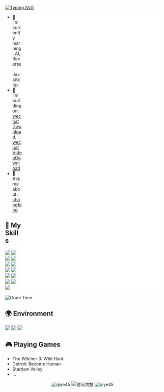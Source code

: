 [![Typing SVG](https://readme-typing-svg.herokuapp.com?size=25&duration=2500&color=8C43EA&vCenter=true&width=200&height=40&lines=Hi+there+%F0%9F%91%8B%F0%9F%8F%BB;I'm+changfeng)](https://git.io/typing-svg)

[//]: # (<a href="#">)

[//]: # ()
[//]: # (  <img align="right" src="https://github-readme-stats.vercel.app/api?username=qiye45&count_private=true&show_icons=true&bg_color=15,f2f7fd,E0EAFC" />)

[//]: # ()
[//]: # (</a>)

<a>
  <img align="right" width="450px" src="./github-metrics.svg"  alt="资料"/>
</a>

- 🌱 I’m currently learning: AI, Reverse, JavaScrip
- 👯 I’m building
  on: [wechatDownload](https://github.com/qiye45/wechatDownload), [wechatVideoDownload](https://github.com/qiye45/wechatVideoDownload)
- 💬 Ask me about: [changfeng](https://t.me/changfengbox)

## 🌟 **My Skills**  

![](https://img.shields.io/badge/-Python-3e74a2?style=flat-square&logo=Python&logoColor=fff)
![](https://img.shields.io/badge/Go-00ADD8?logo=Go&logoColor=white&style=flat-square)
![](https://img.shields.io/badge/-JavaScript-F7DF1E?style=flat-square&logo=JavaScript&logoColor=fff)
![](https://img.shields.io/badge/-Vue-4fc08d?style=flat-square&logo=Vue.js&logoColor=fff)
![](https://img.shields.io/badge/-Qt-41CD52?style=flat-square&logo=Qt&logoColor=fff)
![](https://img.shields.io/badge/-Linux-fcc624?style=flat-square&logo=Linux&logoColor=fff)
![](https://img.shields.io/badge/-Docker-2496ED?style=flat-square&logo=Docker&logoColor=fff)
![](https://img.shields.io/badge/-nginx-009639?style=flat-square&logo=nginx&logoColor=fff)
![](https://img.shields.io/badge/-Git-F05032?style=flat-square&logo=git&logoColor=white)
![](https://img.shields.io/badge/-GitHub%20Actions-2088FF?style=flat-square&logo=GitHubActions&logoColor=fff)
![](https://shields.io/badge/MySQL-lightgrey?logo=mysql&style=plastic&logoColor=white&labelColor=blue) 
![](https://img.shields.io/badge/-Redis-DC382D?style=flat-square&logo=Redis&logoColor=fff)
![](https://img.shields.io/badge/-rabbitmq-%23FF6600?style=flat-square&logo=rabbitmq&logoColor=white)


[//]: # (![]&#40;https://img.shields.io/badge/Kubernetes-326CE5?style=flat-badge&logo=Kubernetes&logoColor=white&#41;)
[//]: # (![]&#40;https://img.shields.io/badge/Apache_Kafka-231F20?style=flat-square&logo=apache-kafka&logoColor=white&#41;)
[//]: # (![]&#40;https://img.shields.io/badge/-MongoDB-47A248?style=flat-square&logo=MongoDB&logoColor=fff&#41;)
[//]: # (![]&#40;https://img.shields.io/badge/-React-2d98ce?style=flat-square&logo=React&logoColor=fff&#41;)
[//]: # (![]&#40;https://img.shields.io/badge/-FastAPI-009688?style=flat-square&logo=FastAPI&logoColor=fff&#41;)

<!--START_SECTION:waka-->
![Code Time](http://img.shields.io/badge/Code%20Time-5%2C836%20hrs%2027%20mins-blue)

## 🌍 **Environment**

![](https://img.shields.io/badge/Windows11-0078d6?style=flat-square&logo=windows&logoColor=fff)
![](https://img.shields.io/badge/Ubuntu-E95420?style=flat-square&logo=ubuntu&logoColor=white)
![](https://img.shields.io/badge/MacOS--9cf?style=social&logo=Apple)

[//]: # (![]&#40;https://img.shields.io/badge/PyCharm-4fc08d?style=flat-square&logo=pycharm&logoColor=fff&#41;)
[//]: # (![]&#40;https://img.shields.io/badge/-Goland-05ABD0?style=flat&logo=goland&#41;)
[//]: # (![]&#40;https://img.shields.io/badge/Clion-05ABD0?style=flat-square&logo=clion&logoColor=fff&#41;)

## 🎮 Playing **Games**

- The Witcher 3: Wild Hunt
- Detroit: Become Human
- Stardew Valley
- ...

<p align="center">
  <img src="https://github-readme-streak-stats.herokuapp.com/?user=qiye45"  width="315px" alt="qiye45" />

  <img  src="https://count.getloli.com/get/@changfeng" alt="访问次数">
  
  <img  src="https://github-readme-stats.vercel.app/api/top-langs/?username=qiye45&layout=compact" alt="qiye45">

</p>

[//]: # (<img  src="https://github-readme-stats.vercel.app/api/top-langs/?username=qiye45&size_weight=0.5&count_weight=0.5" alt="qiye45">)
[//]: # (  <img  src="https://count.getloli.com/get/@changfeng?theme=rule34" alt="访问次数">)

